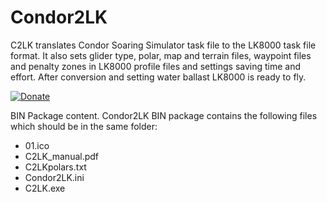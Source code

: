 # Condor2LK
C2LK translates Condor Soaring Simulator task file to the LK8000 task file format. It also sets glider type, polar, map and terrain files, waypoint files and penalty zones in LK8000 profile files and settings saving time and effort. After conversion and setting water ballast LK8000 is ready to fly.

[![Donate](https://www.paypalobjects.com/en_US/GB/i/btn/btn_donateCC_LG.gif)](https://www.paypal.com/cgi-bin/webscr?cmd=_s-xclick&hosted_button_id=DUMZ3TG3HGRLL)

BIN Package content.
Condor2LK BIN package contains the following files which should be in the same folder:
-	01.ico
-	C2LK_manual.pdf
-	C2LKpolars.txt
-	Condor2LK.ini
-	C2LK.exe
